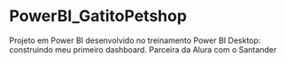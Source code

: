# PowerBI_GatitoPetshop
Projeto em Power BI desenvolvido no treinamento Power BI Desktop: construindo meu primeiro dashboard. Parceira da Alura com o Santander
